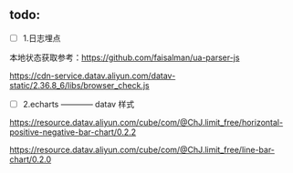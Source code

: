 ## todo:

- [ ] 1.日志埋点

本地状态获取参考：https://github.com/faisalman/ua-parser-js

https://cdn-service.datav.aliyun.com/datav-static/2.36.8_6/libs/browser_check.js


- [ ] 2.echarts ———— datav 样式

https://resource.datav.aliyun.com/cube/com/@ChJ.limit_free/horizontal-positive-negative-bar-chart/0.2.2

https://resource.datav.aliyun.com/cube/com/@ChJ.limit_free/line-bar-chart/0.2.0
